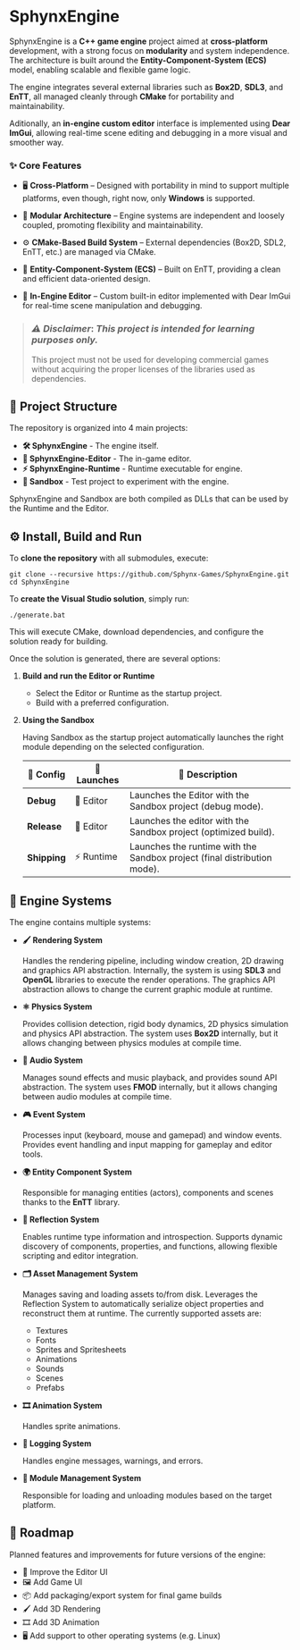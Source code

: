 # SphynxEngine

SphynxEngine is a **C++ game engine** project aimed at **cross-platform** development, with a strong focus on **modularity** and system independence. The architecture is built around the **Entity-Component-System (ECS)** model, enabling scalable and flexible game logic.

The engine integrates several external libraries such as **Box2D**, **SDL3**, and **EnTT**, all managed cleanly through **CMake** for portability and maintainability.

Aditionally, an **in-engine custom editor** interface is implemented using **Dear ImGui**, allowing real-time scene editing and debugging in a more visual and smoother way.


### **✨ Core Features**

- 🖥 **Cross-Platform** – Designed with portability in mind to support multiple platforms, even though, right now, only **Windows** is supported.

- 🧩 **Modular Architecture** – Engine systems are independent and loosely coupled, promoting flexibility and maintainability.

- ⚙️ **CMake-Based Build System** – External dependencies (Box2D, SDL2, EnTT, etc.) are managed via CMake.

- 🧠 **Entity-Component-System (ECS)** – Built on EnTT, providing a clean and efficient data-oriented design.

- 🎨 **In-Engine Editor** – Custom built-in editor implemented with Dear ImGui for real-time scene manipulation and debugging.


> ### ***⚠️ Disclaimer***: *This project is intended for **learning purposes only**.*
> This project must not be used for developing commercial games without acquiring the proper licenses of the libraries used as dependencies.


## **📂 Project Structure**

The repository is organized into 4 main projects:
- **🛠️ SphynxEngine** - The engine itself.
- **🎨 SphynxEngine-Editor** - The in-game editor.
- **⚡ SphynxEngine-Runtime** - Runtime executable for engine.
- **🧪 Sandbox** - Test project to experiment with the engine.

SphynxEngine and Sandbox are both compiled as DLLs that can be used by the Runtime and the Editor.


## **⚙️ Install, Build and Run**

To **clone the repository** with all submodules, execute:

    git clone --recursive https://github.com/Sphynx-Games/SphynxEngine.git
    cd SphynxEngine

To **create the Visual Studio solution**, simply run:

    ./generate.bat

This will execute CMake, download dependencies, and configure the solution ready for building.

Once the solution is generated, there are several options:

1. **Build and run the Editor or Runtime**

    - Select the Editor or Runtime as the startup project.
    - Build with a preferred configuration.

2. **Using the Sandbox**

    Having Sandbox as the startup project automatically launches the right module depending on the selected configuration.

    | 🔧 Config | 🚀 Launches | 📝 Description |
    |------------------|------------|----------------|
    | **Debug**        | 🎨 Editor  | Launches the Editor with the Sandbox project (debug mode). |
    | **Release**      | 🎨 Editor  | Launches the editor with the Sandbox project (optimized build). |
    | **Shipping**     | ⚡ Runtime | Launches the runtime with the Sandbox project (final distribution mode). |


## **🧩 Engine Systems**

The engine contains multiple systems:

- **🖌️ Rendering System**

    Handles the rendering pipeline, including window creation, 2D drawing and graphics API abstraction. Internally, the system is using **SDL3** and **OpenGL** libraries to execute the render operations. The graphics API abstraction allows to change the current graphic module at runtime.

- **⚛️ Physics System**

    Provides collision detection, rigid body dynamics, 2D physics simulation and physics API abstraction. The system uses **Box2D** internally, but it allows changing between physics modules at compile time.

- **🎵 Audio System**
    
    Manages sound effects and music playback, and provides sound API abstraction. The system uses **FMOD** internally, but it allows changing between audio modules at compile time.

- **🎮 Event System**

    Processes input (keyboard, mouse and gamepad) and window events. Provides event handling and input mapping for gameplay and editor tools.

- **🌍 Entity Component System**
    
    Responsible for managing entities (actors), components and scenes thanks to the **EnTT** library.

- **🔮 Reflection System**

    Enables runtime type information and introspection. Supports dynamic discovery of components, properties, and functions, allowing flexible scripting and editor integration.

- **🗂️ Asset Management System**

    Manages saving and loading assets to/from disk. Leverages the Reflection System to automatically serialize object properties and reconstruct them at runtime. The currently supported assets are:
    - Textures
    - Fonts
    - Sprites and Spritesheets
    - Animations
    - Sounds
    - Scenes
    - Prefabs

- **🎞️ Animation System**

    Handles sprite animations.

- **📝 Logging System**

    Handles engine messages, warnings, and errors.

- **📝 Module Management System**

    Responsible for loading and unloading modules based on the target platform.


## **📌 Roadmap**

Planned features and improvements for future versions of the engine:

- 🎨 Improve the Editor UI
- 🖼️ Add Game UI
- 📦 Add packaging/export system for final game builds
- 🖌️ Add 3D Rendering
- 🎞️ Add 3D Animation
- 🖥 Add support to other operating systems (e.g. Linux)
